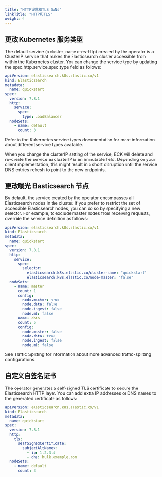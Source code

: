 ```yaml
---
title: "HTTP设置和TLS SANs"
linkTitle: "HTTP和TLS"
weight: 4
---
```


## 更改 Kubernetes 服务类型

The default service (<cluster_name>-es-http) created by the operator is a ClusterIP service that makes the Elasticsearch cluster accessible from within the Kubernetes cluster. You can change the service type by updating the spec.http.service.spec.type field as follows:

```yaml
apiVersion: elasticsearch.k8s.elastic.co/v1
kind: Elasticsearch
metadata:
  name: quickstart
spec:
  version: 7.8.1
  http:
    service:
      spec:
        type: LoadBalancer
  nodeSets:
    - name: default
      count: 3
```

Refer to the Kubernetes service types documentation for more information about different service types available.

When you change the clusterIP setting of the service, ECK will delete and re-create the service as clusterIP is an immutable field. Depending on your client implementation, this might result in a short disruption until the service DNS entries refresh to point to the new endpoints.

## 更改曝光 Elasticsearch 节点

By default, the service created by the operator encompasses all Elasticsearch nodes in the cluster. If you prefer to restrict the set of accessible Elasticsearch nodes, you can do so by specifying a new selector. For example, to exclude master nodes from receiving requests, override the service definition as follows:

```yaml
apiVersion: elasticsearch.k8s.elastic.co/v1
kind: Elasticsearch
metadata:
  name: quickstart
spec:
  version: 7.8.1
  http:
    service:
      spec:
        selector:
          elasticsearch.k8s.elastic.co/cluster-name: "quickstart"
          elasticsearch.k8s.elastic.co/node-master: "false"
  nodeSets:
    - name: master
      count: 1
      config:
        node.master: true
        node.data: false
        node.ingest: false
        node.ml: false
    - name: data
      count: 5
      config:
        node.master: false
        node.data: true
        node.ingest: false
        node.ml: false
```

See Traffic Splitting for information about more advanced traffic-splitting configurations.

## 自定义自签名证书

The operator generates a self-signed TLS certificate to secure the Elasticsearch HTTP layer. You can add extra IP addresses or DNS names to the generated certificate as follows:

```yaml
apiVersion: elasticsearch.k8s.elastic.co/v1
kind: Elasticsearch
metadata:
  name: quickstart
spec:
  version: 7.8.1
  http:
    tls:
      selfSignedCertificate:
        subjectAltNames:
          - ip: 1.2.3.4
          - dns: hulk.example.com
  nodeSets:
    - name: default
      count: 3
```
